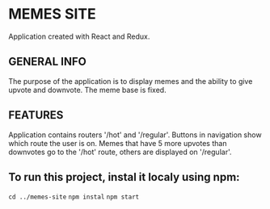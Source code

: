 # MEMES SITE
Application created with React and Redux.

## GENERAL INFO
The purpose of the application is to display memes and the ability to give upvote and downvote. The meme base is fixed.

## FEATURES
Application contains routers '/hot' and '/regular'. 
Buttons in navigation show which route the user is on. 
Memes that have 5 more upvotes than downvotes go to the '/hot' route, others are displayed on '/regular'. 

## To run this project, instal it localy using npm:
`cd ../memes-site` 
`npm instal`
`npm start`
